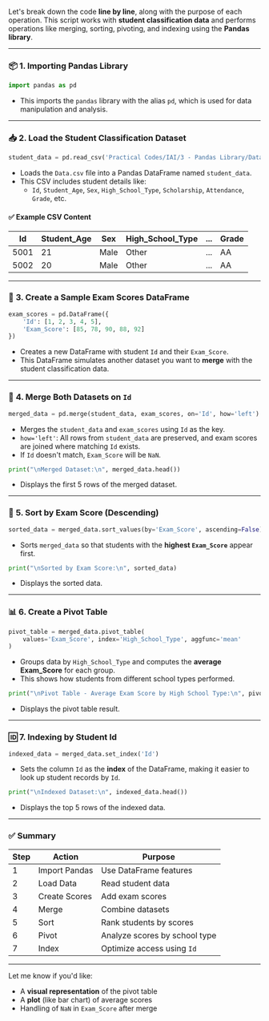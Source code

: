 Let's break down the code **line by line**, along with the purpose of each operation. This script works with **student classification data** and performs operations like merging, sorting, pivoting, and indexing using the **Pandas library**.

---

### 📦 **1. Importing Pandas Library**
```python
import pandas as pd
```
- This imports the `pandas` library with the alias `pd`, which is used for data manipulation and analysis.

---

### 📥 **2. Load the Student Classification Dataset**
```python
student_data = pd.read_csv('Practical Codes/IAI/3 - Pandas Library/Data.csv')
```
- Loads the `Data.csv` file into a Pandas DataFrame named `student_data`.
- This CSV includes student details like:
  - `Id`, `Student_Age`, `Sex`, `High_School_Type`, `Scholarship`, `Attendance`, `Grade`, etc.

#### ✅ Example CSV Content
| Id   | Student_Age | Sex  | High_School_Type | ... | Grade |
|------|--------------|------|------------------|-----|--------|
| 5001 | 21           | Male | Other            | ... | AA     |
| 5002 | 20           | Male | Other            | ... | AA     |

---

### 🧪 **3. Create a Sample Exam Scores DataFrame**
```python
exam_scores = pd.DataFrame({
    'Id': [1, 2, 3, 4, 5],
    'Exam_Score': [85, 78, 90, 88, 92]
})
```
- Creates a new DataFrame with student `Id` and their `Exam_Score`.
- This DataFrame simulates another dataset you want to **merge** with the student classification data.

---

### 🔗 **4. Merge Both Datasets on `Id`**
```python
merged_data = pd.merge(student_data, exam_scores, on='Id', how='left')
```
- Merges the `student_data` and `exam_scores` using `Id` as the key.
- `how='left'`: All rows from `student_data` are preserved, and exam scores are joined where matching `Id` exists.
- If `Id` doesn't match, `Exam_Score` will be `NaN`.

```python
print("\nMerged Dataset:\n", merged_data.head())
```
- Displays the first 5 rows of the merged dataset.

---

### 🔢 **5. Sort by Exam Score (Descending)**
```python
sorted_data = merged_data.sort_values(by='Exam_Score', ascending=False)
```
- Sorts `merged_data` so that students with the **highest `Exam_Score`** appear first.

```python
print("\nSorted by Exam Score:\n", sorted_data)
```
- Displays the sorted data.

---

### 📊 **6. Create a Pivot Table**
```python
pivot_table = merged_data.pivot_table(
    values='Exam_Score', index='High_School_Type', aggfunc='mean'
)
```
- Groups data by `High_School_Type` and computes the **average Exam_Score** for each group.
- This shows how students from different school types performed.

```python
print("\nPivot Table - Average Exam Score by High School Type:\n", pivot_table)
```
- Displays the pivot table result.

---

### 🆔 **7. Indexing by Student Id**
```python
indexed_data = merged_data.set_index('Id')
```
- Sets the column `Id` as the **index** of the DataFrame, making it easier to look up student records by `Id`.

```python
print("\nIndexed Dataset:\n", indexed_data.head())
```
- Displays the top 5 rows of the indexed data.

---

### ✅ Summary
| Step | Action | Purpose |
|------|--------|---------|
| 1 | Import Pandas | Use DataFrame features |
| 2 | Load Data | Read student data |
| 3 | Create Scores | Add exam scores |
| 4 | Merge | Combine datasets |
| 5 | Sort | Rank students by scores |
| 6 | Pivot | Analyze scores by school type |
| 7 | Index | Optimize access using `Id` |

---

Let me know if you'd like:
- A **visual representation** of the pivot table
- A **plot** (like bar chart) of average scores
- Handling of `NaN` in `Exam_Score` after merge